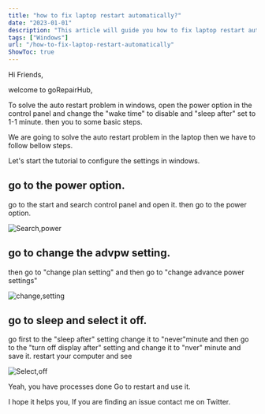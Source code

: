 ```yaml
---
title: "how to fix laptop restart automatically?"
date: "2023-01-01"
description: "This article will guide you how to fix laptop restart automatically."
tags: ["Windows"]
url: "/how-to-fix-laptop-restart-automatically"
ShowToc: true
---
```

Hi Friends,

welcome to  goRepairHub,

To solve the auto restart problem in windows, open the power option in the control panel and change the "wake time" to disable and "sleep after" set to 1-1 minute.
then you to some basic steps.

We are going to solve the auto restart problem in the laptop then we have to follow bellow steps.

Let's start the tutorial to configure the settings in windows.

## go to the power option.
 go to the start and search control panel and open it. then go to the power option.

![Search,power](https://gorepairhub.github.io/images/2022-11-20-how-to-fix-laptop-restart-automatically/power-op.png)

## go to change the advpw setting.
 then go to "change plan setting" and then go to "change advance power settings"

![change,setting](https://gorepairhub.github.io/images/2022-11-20-how-to-fix-laptop-restart-automatically/sleep-af.png)

## go to sleep and select it off.
 go first to the "sleep after" setting change it to "never"minute and then go to the "turn off display after" setting and change it to "nver" minute and save it.
 restart your computer and see

![Select,off](https://gorepairhub.github.io/images/2022-11-20-how-to-fix-laptop-restart-automatically/never.png)

Yeah, you have processes done Go to restart and use it.

I hope it helps you, If you are finding an issue contact me on Twitter.


